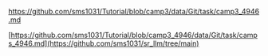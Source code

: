 https://github.com/sms1031/Tutorial/blob/camp3/data/Git/task/camp3_4946.md


[https://github.com/sms1031/Tutorial/blob/camp3_4946/data/Git/task/camps_4946.md](https://github.com/sms1031/sr_llm/tree/main)

